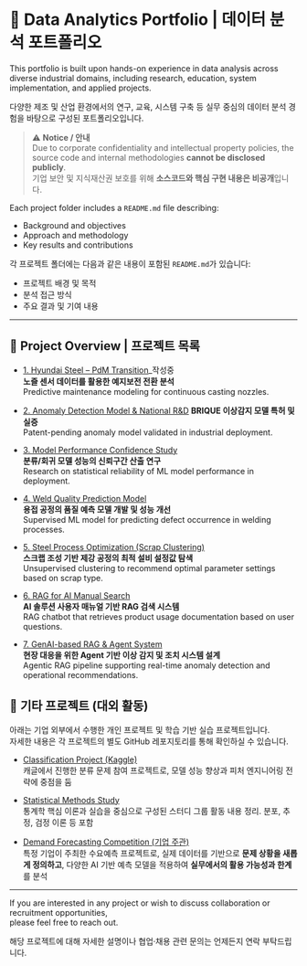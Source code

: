 # 📂 Data Analytics Portfolio | 데이터 분석 포트폴리오

This portfolio is built upon hands-on experience in data analysis across diverse industrial domains, including research, education, system implementation, and applied projects.

다양한 제조 및 산업 환경에서의 연구, 교육, 시스템 구축 등 실무 중심의 데이터 분석 경험을 바탕으로 구성된 포트폴리오입니다.

> ⚠️ **Notice / 안내**  
> Due to corporate confidentiality and intellectual property policies, the source code and internal methodologies **cannot be disclosed publicly**.  
> 기업 보안 및 지식재산권 보호를 위해 **소스코드와 핵심 구현 내용은 비공개**입니다.  

Each project folder includes a `README.md` file describing:
- Background and objectives  
- Approach and methodology  
- Key results and contributions  

각 프로젝트 폴더에는 다음과 같은 내용이 포함된 `README.md`가 있습니다:
- 프로젝트 배경 및 목적  
- 분석 접근 방식  
- 주요 결과 및 기여 내용

---

## 📁 Project Overview | 프로젝트 목록

- [1. Hyundai Steel – PdM Transition](./hyundai_pdm/README.md)_작성중  
  **노즐 센서 데이터를 활용한 예지보전 전환 분석**  
  Predictive maintenance modeling for continuous casting nozzles.

- [2. Anomaly Detection Model & National R&D](./brique_anomaly_model/README.md) 
  **BRIQUE 이상감지 모델 특허 및 실증**  
  Patent-pending anomaly model validated in industrial deployment.

- [3. Model Performance Confidence Study](./model_ci/README.md)  
  **분류/회귀 모델 성능의 신뢰구간 산출 연구**  
  Research on statistical reliability of ML model performance in deployment.

- [4. Weld Quality Prediction Model](./samsung_weld_quality/README.md)  
  **용접 공정의 품질 예측 모델 개발 및 성능 개선**  
  Supervised ML model for predicting defect occurrence in welding processes.

- [5. Steel Process Optimization (Scrap Clustering)](./dongguk_steel_optimize/README.md)  
  **스크랩 조성 기반 제강 공정의 최적 설비 설정값 탐색**  
  Unsupervised clustering to recommend optimal parameter settings based on scrap type.

- [6. RAG for AI Manual Search](./brique_rag/README.md)  
  **AI 솔루션 사용자 매뉴얼 기반 RAG 검색 시스템**  
  RAG chatbot that retrieves product usage documentation based on user questions.

- [7. GenAI-based RAG & Agent System](./agentic_rag/README.md)  
  **현장 대응을 위한 Agent 기반 이상 감지 및 조치 시스템 설계**  
  Agentic RAG pipeline supporting real-time anomaly detection and operational recommendations.

## 🧪 기타 프로젝트 (대외 활동)

아래는 기업 외부에서 수행한 개인 프로젝트 및 학습 기반 실습 프로젝트입니다.  
자세한 내용은 각 프로젝트의 별도 GitHub 레포지토리를 통해 확인하실 수 있습니다.

- [Classification Project (Kaggle)](https://github.com/Deok-Hun/Kaggle_ICR)  
  캐글에서 진행한 분류 문제 참여 프로젝트로, 모델 성능 향상과 피처 엔지니어링 전략에 중점을 둠

- [Statistical Methods Study](https://github.com/Deok-Hun/Stats-Craft-LAB)  
  통계학 핵심 이론과 실습을 중심으로 구성된 스터디 그룹 활동 내용 정리. 분포, 추정, 검정 이론 등 포함

- [Demand Forecasting Competition (기업 주관)](https://github.com/Deok-Hun/aiffelthon_public)  
  특정 기업이 주최한 수요예측 프로젝트로, 실제 데이터를 기반으로 **문제 상황을 새롭게 정의하고**, 다양한 AI 기반 예측 모델을 적용하여 **실무에서의 활용 가능성과 한계**를 분석
---

If you are interested in any project or wish to discuss collaboration or recruitment opportunities,  
please feel free to reach out.

해당 프로젝트에 대해 자세한 설명이나 협업·채용 관련 문의는 언제든지 연락 부탁드립니다.

